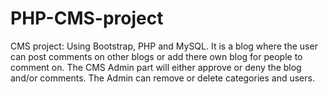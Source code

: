 # PHP-CMS-project
CMS project:  Using Bootstrap, PHP and MySQL.  It is a blog where the user can post comments on other blogs or add there own blog for people to comment on.  The CMS Admin part will either approve or deny the blog and/or comments.  The Admin can remove or delete categories and users.  
